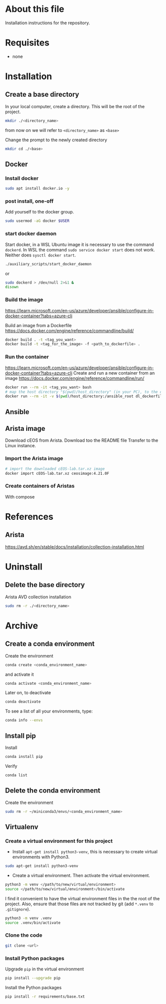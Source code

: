 # About this file
Installation instructions for the repository.

# Requisites
* none

# Installation

## Create a base directory
In your local computer, create a directory. This will be the root of the project.
```bash
mkdir ./<directory_name>
```
from now on we will refer to `<directory_name>` as `<base>`

Change the prompt to the newly created directory
```bash
mkdir cd ./<base>
```

## Docker
### Install docker
```bash
sudo apt install docker.io -y
```

### post install, one-off
Add yourself to the docker group.
```bash
sudo usermod -aG docker $USER
```

### start docker daemon
Start docker, in a WSL Ubuntu image it is necessary to use the command `dockerd`. In WSL the command `sudo service docker start` does not work. Neither does `sysctl docker start`. 
```bash
./auxiliary_scripts/start_docker_daemon
```

or
```bash
sudo dockerd > /dev/null 2>&1 &
disown
```

### Build the image
<https://learn.microsoft.com/en-us/azure/developer/ansible/configure-in-docker-container?tabs=azure-cli>

Build an image from a Dockerfile
<https://docs.docker.com/engine/reference/commandline/build/>
```bash
docker build . -t <tag_you_want>
docker build -t <tag_for_the_image> -f <path_to_dockerfile> .
```

### Run the container
https://learn.microsoft.com/en-us/azure/developer/ansible/configure-in-docker-container?tabs=azure-cli
Create and run a new container from an image
https://docs.docker.com/engine/reference/commandline/run/
```bash
docker run --rm -it <tag_you_want> bash
# map the host directory "$(pwd)/host_directory" (in your PC), to the directory "ansible" in the image"
docker run --rm -it -v $(pwd)/host_directory:/ansible_root dl_dockerfile_01 bash
```

## Ansible


## Arista image
Download cEOS from Arista.
Download too the README file
Transfer to the Linux instance.

### Import the Arista image
```bash
# import the downloaded cEOS-lab.tar.xz image
docker import cEOS-lab.tar.xz ceosimage:4.21.0F
```

### Create containers of Aristas
With compose



# References
## Arista
<https://avd.sh/en/stable/docs/installation/collection-installation.html>

# Uninstall
## Delete the base directory
Arista AVD collection installation
```bash
sudo rm -r ./<directory_name>
```




# Archive
## Create a conda environment
Create the environment
```bash
conda create <conda_environment_name>
```

and activate it
```bash
conda activate <conda_environment_name>
```

Later on, to deactivate
```bash
conda deactivate
```

To see a list of all your environments, type:
```bash
conda info --envs
```

## Install pip
Install 
```bash
conda install pip 
```

Verify  
```bash
conda list
```

## Delete the conda environment
Create the environment
```bash
sudo rm -r ~/miniconda3/envs/<conda_environment_name>
```

## Virtualenv

### Create a virtual environment for this project

* Install `apt-get install python3-venv`, this is necessary to create virtual environments with Python3.

```bash
sudo apt-get install python3-venv
```

* Create a virtual environment. Then activate the virtual environment.

```bash
python3 -m venv </path/to/new/virtual/environment>
source </path/to/new/virtual/environment>/bin/activate
```

I find it convenient to have the virtual environment files in the the root of the project. Also, ensure that those files are not tracked by git (add `*.venv` to `.gitignore`).

```bash
python3 -m venv .venv
source .venv/bin/activate
```

### Clone the code

```bash
git clone <url>
```

### Install Python packages

Upgrade `pip` in the virtual environment

```bash
pip install --upgrade pip
```

Install the Python packages

```bash
pip install -r requirements/base.txt
```